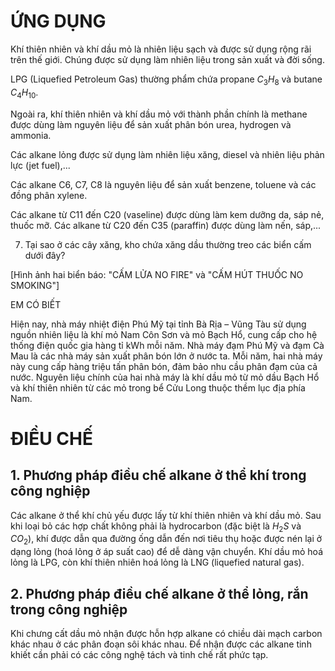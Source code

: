 # ỨNG DỤNG

Khí thiên nhiên và khí dầu mỏ là nhiên liệu sạch và được sử dụng rộng rãi trên thế giới. Chúng được sử dụng làm nhiên liệu trong sản xuất và đời sống.

LPG (Liquefied Petroleum Gas) thường phẩm chứa propane $C_3H_8$ và butane $C_4H_{10}$.

Ngoài ra, khí thiên nhiên và khí dầu mỏ với thành phần chính là methane được dùng làm nguyên liệu để sản xuất phân bón urea, hydrogen và ammonia.

Các alkane lỏng được sử dụng làm nhiên liệu xăng, diesel và nhiên liệu phản lực (jet fuel),...

Các alkane C6, C7, C8 là nguyên liệu để sản xuất benzene, toluene và các đồng phân xylene.

Các alkane từ C11 đến C20 (vaseline) được dùng làm kem dưỡng da, sáp nẻ, thuốc mỡ. Các alkane từ C20 đến C35 (paraffin) được dùng làm nến, sáp,...

7. Tại sao ở các cây xăng, kho chứa xăng dầu thường treo các biển cấm dưới đây?

[Hình ảnh hai biển báo: "CẤM LỬA NO FIRE" và "CẤM HÚT THUỐC NO SMOKING"]

EM CÓ BIẾT

Hiện nay, nhà máy nhiệt điện Phú Mỹ tại tỉnh Bà Rịa – Vũng Tàu sử dụng nguồn nhiên liệu là khí mỏ Nam Côn Sơn và mỏ Bạch Hổ, cung cấp cho hệ thống điện quốc gia hàng tỉ kWh mỗi năm. Nhà máy đạm Phú Mỹ và đạm Cà Mau là các nhà máy sản xuất phân bón lớn ở nước ta. Mỗi năm, hai nhà máy này cung cấp hàng triệu tấn phân bón, đảm bảo nhu cầu phân đạm của cả nước. Nguyên liệu chính của hai nhà máy là khí dầu mỏ từ mỏ dầu Bạch Hổ và khí thiên nhiên từ các mỏ trong bể Cửu Long thuộc thềm lục địa phía Nam.

# ĐIỀU CHẾ

## 1. Phương pháp điều chế alkane ở thể khí trong công nghiệp

Các alkane ở thể khí chủ yếu được lấy từ khí thiên nhiên và khí dầu mỏ. Sau khi loại bỏ các hợp chất không phải là hydrocarbon (đặc biệt là $H_2S$ và $CO_2$), khí được dẫn qua đường ống dẫn đến nơi tiêu thụ hoặc được nén lại ở dạng lỏng (hoá lỏng ở áp suất cao) để dễ dàng vận chuyển. Khí dầu mỏ hoá lỏng là LPG, còn khí thiên nhiên hoá lỏng là LNG (liquefied natural gas).

## 2. Phương pháp điều chế alkane ở thể lỏng, rắn trong công nghiệp

Khi chưng cất dầu mỏ nhận được hỗn hợp alkane có chiều dài mạch carbon khác nhau ở các phân đoạn sôi khác nhau. Để nhận được các alkane tinh khiết cần phải có các công nghệ tách và tinh chế rất phức tạp.